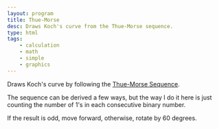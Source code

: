 ```yaml
---
layout: program
title: Thue-Morse
desc: Draws Koch's curve from the Thue-Morse sequence.
type: html
tags:
    - calculation
    - math
    - simple
    - graphics
---
```


Draws Koch's curve by following the [Thue-Morse Sequence](https://en.wikipedia.org/wiki/Thue–Morse_sequence).

The sequence can be derived a few ways, but the way I do it here is just counting the number of 1's in each consecutive binary number.

If the result is odd, move forward, otherwise, rotate by 60 degrees.